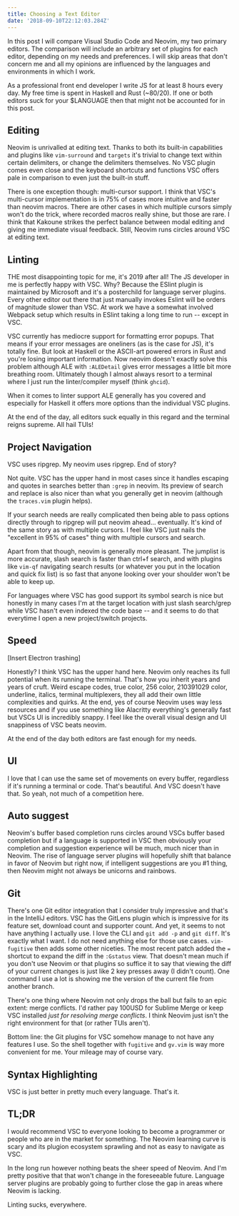 ```yaml
---
title: Choosing a Text Editor
date: '2018-09-10T22:12:03.284Z'
---
```


In this post I will compare Visual Studio Code and Neovim, my two primary
editors. The comparison will include an arbitrary set of plugins for each
editor, depending on my needs and preferences. I will skip areas that don't
concern me and all my opinions are influenced by the languages and environments
in which I work.

As a professional front end developer I write JS for at least 8 hours every
day. My free time is spent in Haskell and Rust (~80/20). If one or both editors
suck for your $LANGUAGE then that might not be accounted for in this post.

## Editing

Neovim is unrivalled at editing text. Thanks to both its built-in capabilities
and plugins like `vim-surround` and `targets` it's trivial to change text
within certain delimiters, or change the delimiters themselves. No VSC plugin
comes even close and the keyboard shortcuts and functions VSC offers pale in
comparison to even just the built-in stuff.

There is one exception though: multi-cursor support. I think that VSC's
multi-cursor implementation is in 75% of cases more intuitive and faster than
neovim macros. There are other cases in which multiple cursors simply won't do the
trick, where recorded macros really shine, but those are rare. I think that
Kakoune strikes the perfect balance between modal editing and giving me
immediate visual feedback. Still, Neovim runs circles around VSC at editing
text.

## Linting

THE most disappointing topic for me, it's 2019 after all! The JS developer in
me is perfectly happy with VSC. Why? Because the ESlint plugin is maintained by
Microsoft and it's a posterchild for language server plugins. Every other
editor out there that just manually invokes Eslint will be orders of magnitude
slower than VSC. At work we have a somewhat involved Webpack setup which
results in ESlint taking a long time to run -- except in VSC.

VSC currently has mediocre support for formatting error popups. That means if
your error messages are oneliners (as is the case for JS), it's totally fine.
But look at Haskell or the ASCII-art powered errors in Rust and you're losing
important information. Now neovim doesn't exactly solve this problem although
ALE with `:ALEDetail` gives error messages a little bit more breathing room.
Ultimately though I almost always resort to a terminal where I just run the
linter/compiler myself (think `ghcid`).

When it comes to linter support ALE generally has you covered and especially
for Haskell it offers more options than the individual VSC plugins.

At the end of the day, all editors suck equally in this regard and the terminal
reigns supreme. All hail TUIs!

## Project Navigation

VSC uses ripgrep. My neovim uses ripgrep. End of story?

Not quite. VSC has the upper hand in most cases since it handles escaping and
quotes in searches better than `:grep` in neovim. Its preview of search and
replace is also nicer than what you generally get in neovim (although
the `traces.vim` plugin helps).

If your search needs are really complicated then being able to pass options
directly through to ripgrep will put neovim ahead... eventually. It's kind of
the same story as with multiple cursors. I feel like VSC just nails the
"excellent in 95% of cases" thing with multiple cursors and search.

Apart from that though, neovim is generally more pleasant. The jumplist is more
accurate, slash search is faster than ctrl+f search, and with plugins like
`vim-qf` navigating search results (or whatever you put in the location and
quick fix list) is so fast that anyone looking over your shoulder won't be able
to keep up.

For languages where VSC has good support its symbol search is nice but honestly
in many cases I'm at the target location with just slash search/grep while VSC
hasn't even indexed the code base -- and it seems to do that everytime I open a
new project/switch projects.

## Speed

[Insert Electron trashing]

Honestly? I think VSC has the upper hand here. Neovim only reaches its full
potential when its running the terminal. That's how you inherit years and years
of cruft. Weird escape codes, true color, 256 color, 210391029 color,
underline, italics, terminal multiplexers, they all add their own little
complexities and quirks. At the end, yes of course Neovim uses way less
resources and if you use something like Alacritty everything's generally fast
but VSCs UI is incredibly snappy. I feel like the overall visual design and UI
snappiness of VSC beats neovim.

At the end of the day both editors are fast enough for my needs.

## UI

I love that I can use the same set of movements on every buffer, regardless if
it's running a terminal or code. That's beautiful. And VSC doesn't have that.
So yeah, not much of a competition here.

## Auto suggest

Neovim's buffer based completion runs circles around VSCs buffer based
completion but if a language is supported in VSC then obviously your completion
and suggestion experience will be much, much nicer than in Neovim. The rise of
language server plugins will hopefully shift that balance in favor of Neovim
but right now, if intelligent suggestions are you #1 thing, then Neovim might
not always be unicorns and rainbows.

## Git

There's one Git editor integration that I consider truly impressive and that's
in the IntelliJ editors. VSC has the GitLens plugin which is impressive for its
feature set, download count and supporter count. And yet, it seems to not have
anything I actually use. I love the CLI and `git add -p` and `git diff`. It's
exactly what I want. I do not need anything else for those use cases.
`vim-fugitive` then adds some other niceties. The most recent patch added the
`=` shortcut to expand the diff in the `:Gstatus` view. That doesn't mean much
if you don't use Neovim or that plugins so suffice it to say that viewing the
diff of your current changes is just like 2 key presses away (I didn't count).
One command I use a lot is showing me the version of the current file from
another branch.

There's one thing where Neovim not only drops the ball but fails to an epic
extent: merge conflicts. I'd rather pay 100USD for Sublime Merge or keep VSC
installed _just for resolving merge conflicts_. I think Neovim just isn't the
right environment for that (or rather TUIs aren't).

Bottom line: the Git plugins for VSC somehow manage to not have any features I
use. So the shell together with `fugitive` and `gv.vim` is way more convenient
for me. Your mileage may of course vary.

## Syntax Highlighting

VSC is just better in pretty much every language. That's it.

## TL;DR

I would recommend VSC to everyone looking to become a programmer or people who
are in the market for something. The Neovim learning curve is scary and its
plugion ecosystem sprawling and not as easy to navigate as VSC.

In the long run however nothing beats the sheer speed of Neovim. And I'm pretty
positive that that won't change in the foreseeable future. Language server
plugins are probably going to further close the gap in areas where Neovim is
lacking.

Linting sucks, everywhere.
